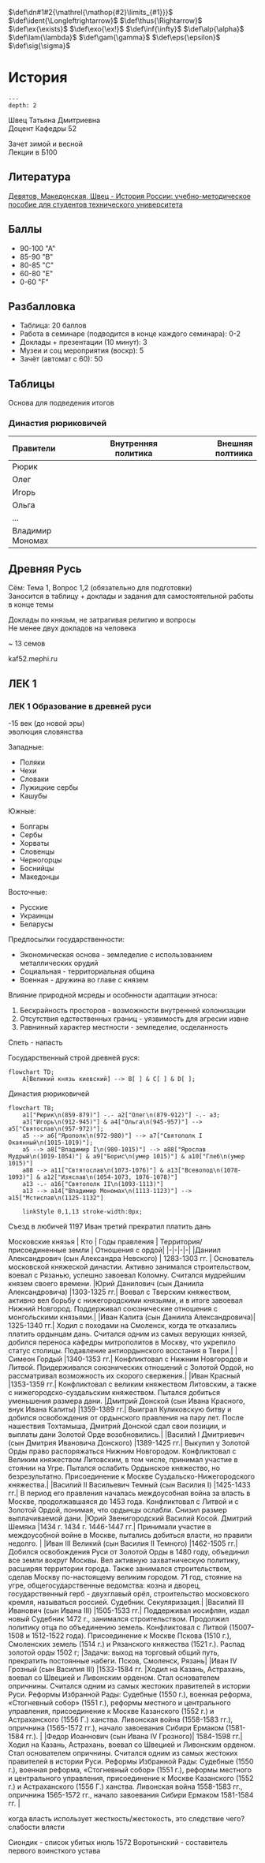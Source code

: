 <!-- Macros: start -->
$\newcommand{\block}[2]{\begin{#1} #2 \end{#1}}$
$\newcommand{\cases}[1]{\block{cases}{#1}}$
$\newcommand{\up}[2]{\stackrel{#1}{#2}}$
$\def\dn#1#2{\mathrel{\mathop{#2}\limits_{#1}}}$
$\def\ident{\Longleftrightarrow}$
$\def\thus{\Rightarrow}$
$\newcommand{\set}[1]{ \{ #1 \} }$
$\newcommand{\bigset}[1]{ \left \{ #1 \right \} }$
$\newcommand{\bracs}[1]{ ( #1 ) }$
$\newcommand{\bigbracs}[1]{ \left ( #1 \right ) }$
$\newcommand{\bkets}[1]{\langle #1 \rangle}$
$\newcommand{\bigbkets}[1]{\left \langle #1 \right \rangle}$
$\newcommand{\mat}[1]{\block{Vmatrix}{#1}}$
$\newcommand{\det}[1]{\block{vmatrix}{#1}}$
$\newcommand{\pmat}[1]{\block{pmatrix}{#1}}$
$\newcommand{\emat}[1]{\block{matrix}{#1}}$
$\renewcommand{\geq}{\geqslant}$
$\renewcommand{\leq}{\leqslant}$
$\newcommand{\upline}[1]{\overline{#1}}$
$\newcommand{\dnline}[1]{\underline{#1}}$
$\def\ex{\exists}$
$\def\exo{\ex!}$
$\renewcommand{\fal}{\forall}$
$\renewcommand{\int}{\intop}$
$\def\inf{\infty}$
$\renewcommand{\tg}{\tan}$
$\renewcommand{\phi}{\varphi}$
$\renewcommand{\epsilon}{\varepsilon}$
$\def\alp{\alpha}$
$\def\lam{\lambda}$
$\def\gam{\gamma}$
$\def\eps{\epsilon}$
$\def\sig{\sigma}$
$\newcommand{\NN}{\mathbb{N}}$
$\newcommand{\ZZ}{\mathbb{Z}}$
$\newcommand{\RR}{\mathbb{R}}$
$\newcommand{\CC}{\mathbb{C}}$
$\newcommand{\FF}{\mathbb{F}}$
$\newcommand{\QQ}{\mathbb{Q}}$
$\newcommand{\EE}{\mathbb{E}}$
$\newcommand{\UU}{\mathcal{U}}$
$\newcommand\E{\mathbbold{e}}$
$\newcommand\F{\mathbbold{f}}$
$\newcommand\G{\mathbbold{g}}$
$\newcommand{\rawOlim}[3]{\dn{{#1}\rightarrow{#2}}{#3}}$
$\newcommand{\lim}[2]{\rawOlim{#1}{#2}{lim}}$
$\newcommand{\uplim}[2]{\rawOlim{#1}{#2}{\upline{lim}}}$
$\newcommand{\dnlim}[2]{\rawOlim{#1}{#2}{\dnline{lim}}}$
$\newcommand{\norm}[1]{\left \lVert #1 \right \rVert}$
$\newcommand{\ord}[1]{\operatorname{ord}(#1)}$
$\newcommand{\ans}[1]{\textbf{Ответ}: #1.}$
$\renewcommand{\gcd}{\text{НОД}}$
$\newcommand{\lcm}{\text{НОК}}$
$\newcommand{\proj}[2]{\text{пр.}_{#1}{#2}}$
$\newcommand{\U}[2]{U_{#1}(#2)}$
<!-- Macros: end -->  

# История  

```{contents} Содержание  
---  
depth: 2  
```  

Швец Татьяна Дмитриевна  
Доцент Кафедры 52  

Зачет зимой и весной  
Лекции в Б100  

## Литература  

[Девятов, Македонская, Швец - История России: учебно-методическое пособие для студентов технического университета](https://docs.google.com/gview?url=https://mephi-tex.rtfd.io/ru/latest/_static/literature/Учебное_пособие_История_России_2_версия.pdf)  

## Баллы  

- 90-100 "А"  
- 85-90 "В"  
- 80-85 "С"  
- 60-80 "Е"  
- 0-60 "F"  

## Разбалловка  

- Таблица: 20 баллов  
- Работа в семинаре (подводится в конце каждого семинара): 0-2  
- Доклады + презентации (10 минут): 3  
- Музеи и соц мероприятия (воскр): 5  
- Зачёт (автомат с 60): 50  

## Таблицы  

Основа для подведения итогов  

### Династия рюриковичей  

Правители | Внутренняя политика | Внешняя полтиика  
:-|-|-:  
Рюрик | |  
Олег | |  
Игорь | |  
Ольга | |  
... | |  
Владимир Мономах | |  

## Древняя Русь  

Сём: Тема 1, Вопрос 1,2 (обязательно для подготовки)  
Заносится в таблицу + доклады и задания для самостоятельной работы в конце темы  

Доклады по князьм, не затрагивая религию и вопросы  
Не менее двух докладов на человека  

~ 13 семов  

kaf52.mephi.ru  

## ЛЕК 1  

### ЛЕК 1 Образование в древней руси  
-15 век (до новой эры)  
эволюция словянства  

Западные:  
- Поляки  
- Чехи  
- Словаки  
- Лужицкие сербы  
- Кашубы  

Южные:  
- Болгары  
- Сербы  
- Хорваты  
- Словенцы  
- Черногорцы  
- Боснийцы  
- Македонцы  

Восточные:  
- Русские  
- Украинцы  
- Беларусы  

Предпосылки государственности:  
- Экономическая основа - земледелие с использованием металлических орудий  
- Социальная - территориальная община  
- Военная - дружина во главе с князем  

Влияние природной мсреды и особнности адаптации этноса:  
1) Бескрайность просторов - возможности внутренней колонизации  
2) Отсутствия едстественных границ - уязвимость для агресии извне  
3) Равнинный характер местности - земледелие, осделанность  

Спеть - напасть  

Государственный строй древней руся:  
```mermaid  
flowchart TD;  
	A[Великий князь киевский] --> B[ ] & C[ ] & D[ ];  
```  

Династия рюриковичей  
```mermaid  
flowchart TB;  
   	a1["Рюрик\n(859-879)"] -.- a2["Олег\n(879-912)"] -.- a3;  
	a3["Игорь\n(912-945)"] & a4["Ольга\n(945-957)"] --> a5["Святослав\n(957-972)"];  
	a5 --> a6["Ярополк\n(972-980)"] --> a7["Святополк I Окаянный\n(1015-1019)"];  
	a5 --> a8["Владимир I\n(980-1015)"] --> a88["Ярослав Мудрый\n(1019-1054)"] & a9["Борис\n(умер 1015)"] & a10["Глеб\n(умер 1015)"]  
	a88 --> a11["Свтятослав\n(1073-1076)"] & a13["Всеволод\n(1078-1093)"] & a12["Изяслав\n(1054-1073, 1076-1078)"]  
	a13 -.- a16["Святополк II\n(1093-1113)"]  
	a13 --> a14["Владимир Мономах\n(1113-1123)"] --> a15["Мстислав\n(1125-1132"]  

	linkStyle 0,1,13 stroke-width:0px;  
```  

Съезд в любичей 1197
Иван третий прекратил платить дань

<!-- start-private -->
Московские князья
| Кто | Годы правления | Территория/присоединенные земли | Отношения с ордой|
|-|-|-|-|
|Даниил Александрович (сын Александра Невского) | 1283-1303 гг. | Основатель московской княжеской династии. Активно занимался строительством, воевал с Рязанью, успешно завоевал Коломну. Считался мудрейшим князем своего времени.
|Юрий Данилович (сын Даниила Александровича) |1303-1325 гг.| Воевал с Тверским княжеством, активно вел борьбу с нижегородскими князьями, и в итоге завоевал Нижний Новгород. Поддерживал союзнические отношения с монгольскими князьями.|
|Иван Калита (сын Даниила Александровича)| 1325-1340 гг.| Ходил с походами на Смоленск, когда те отказались платить ордынцам дань. Считался одним из самых верующих князей, добился переноса кафедры митрополитов в Москву, что укрепило статус столицы. Подавление антиордынского восстания в Твери.|
|Симеон Гордый |1340-1353 гг.| Конфликтовал с Нижним Новгородов и Литвой. Придерживался союзнических отношений с Золотой Ордой, но рассматривал возможность их скорого свержения.|
|Иван Красный |1353-1359 гг.| Конфликтовал с великим княжеством Литовским, а также с нижегородско-суздальским княжеством. Пытался добиться уменьшения размера дани.
|Дмитрий Донской (сын Ивана Красного, внук Ивана Калиты) |1359-1389 гг.| Выиграл Куликовскую битву и добился освобождения от ордынского правления на пару лет. После нашествия Тохтамыша, Дмитрий Донской сдал свои позиции, и выплаты дани Золотой Орде возобновились.|
|Василий I Дмитриевич (cын Дмитрия Ивановича Донского) |1389-1425 гг.| Выкупил у Золотой Орды право распоряжаться Нижним Новгородом. Конфликтовал с Великим княжеством Литовским, в том числе, принимал участие в стоянии на Угре. Пытался ослабить Ордынское княжество, но безрезультатно. Присоединение к Москве Суздальско-Нижегородского княжества.| 
|Василий II Васильевич Темный (сын Василия I) |1425-1433 гг.| В период его правления началась междоусобная война за власть в Москве, продолжавшаяся до 1453 года. Конфликтовал с Литвой и с Золотой Ордой, понимая, что ордынцы ослабли. Снизил размер выплачиваемой дани.
|Юрий Звенигородский Василий Косой. Дмитрий Шемяка |1434 г. 1434 г. 1446-1447 гг.| Принимали участие в междоусобной войне в Москве, пытались добиться власти, но правили недолго. |
|Иван III Великий (сын Василия II Темного) |1462-1505 гг.| Добился освобождения Руси от Золотой Орды в 1480 году, объединил все земли вокруг Москвы. Вел активную захватническую политику, расширяя территории города. Также занимался строительством, сделав Москву по-настоящему великим городом. 71 год, стояние на угре, общегосударственные ведомства: козна и дворец, государственный герб - двухглавый орёл, строительство московского кремля, называться россией. Судебник. Секуляризация.|
|Василий III Иванович (сын Ивана III) |1505-1533 гг.| Поддерживал иосифлян, издал новый Судебник 1472 г., занимался строительством. Продолжил политику отца по объединению земель. Конфликтовал с Литвой (15007-1508 и 1512-1522 года). Присоединение к Москве Пскова (1510 г.), Смолен­ских земель (1514 г.) и Рязанского княжества (1521 г.). Распад золотой орды 1502 г; |Задачи: выход на торговый общий путь, прекратить постоянные набеги. Псков, Смоленск, Рязань|
|Иван IV Грозный (сын Василия III) |1533-1584 гг. |Ходил на Казань, Астрахань, воевал со Швецией и Ливонским орденом. Стал основателем опричнины. Считался одним из самых жестоких правителей в истории Руси. Реформы Избранной Рады: Судебные (1550 г.), военная реформа, «Стогневный собор» (1551 г.), реформы местного и центрального управления, присоединение к Москве Казанского (1552 г.) и Астраханского (1556 Г.) ханства. Ливонская война (1558-1583 гг.), опричнина (1565-1572 гг.), начало завоевания Сибири Ермаком (1581-1584 гг.). |
|Федор Иоаннович (сын Ивана IV Грозного)| 1584-1598 гг.| Ходил на Казань, Астрахань, воевал со Швецией и Ливонским орденом. Стал основателем опричнины. Считался одним из самых жестоких правителей в истории Руси. Реформы Избранной Рады: Судебные (1550 г.), военная реформа, «Стогневный собор» (1551 г.), реформы местного и центрального управления, присоединение к Москве Казанского (1552 г.) и Астраханского (1556 Г.) ханства. Ливонская война 1558-1583 гг., опричнина 1565-1572 гг., начало завоевания Сибири Ермаком 1581-1584 гг.  |
<!-- end-private -->

когда власть использует жесткость/жестокость, это следствие чего? слабости влясти

Сиондик - список убитых
июль 1572
Воротынский - составитель первого воинсткого устава
